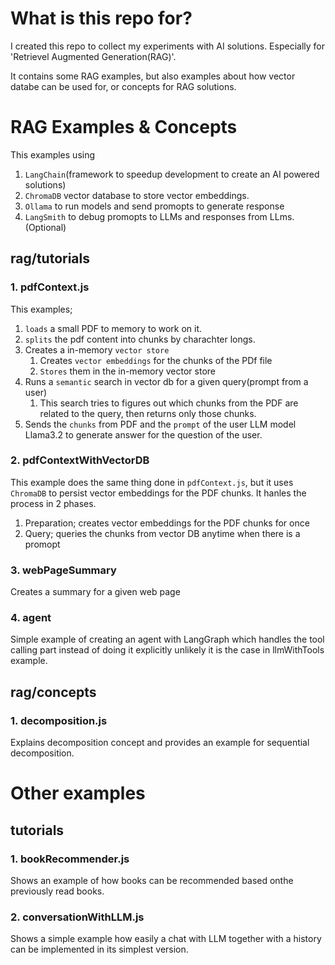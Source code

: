 # What is this repo for?

I created this repo to collect my experiments with AI solutions. Especially for 'Retrievel Augmented Generation(RAG)'.

It contains some RAG examples, but also examples about how vector databe can be used for, or concepts for RAG solutions.

# RAG Examples & Concepts

This examples using 

1. `LangChain`(framework to speedup development to create an AI powered solutions)
2. `ChromaDB` vector database to store vector embeddings.
3. `Ollama` to run models and send promopts to generate response
4. `LangSmith` to debug promopts to LLMs and responses from LLms. (Optional)


## rag/tutorials

### 1. pdfContext.js

This examples; 
1. `loads` a small PDF to memory to work on it. 
2. `splits` the pdf content into chunks by charachter longs. 
3. Creates a in-memory `vector store`
    1. Creates `vector embeddings` for the chunks of the PDf file
    2. `Stores` them in the in-memory vector store
4. Runs a `semantic` search in vector db for a given query(prompt from a user)
    1. This search tries to figures out which chunks from the PDF are related to the query, then returns only those chunks.
5. Sends the `chunks` from PDF and the `prompt` of the user LLM model Llama3.2 to generate answer for the question of the user.


### 2. pdfContextWithVectorDB

This example does the same thing done in `pdfContext.js`, but it uses `ChromaDB` to persist vector embeddings for the PDF chunks. It hanles the process in 2 phases.

1. Preparation; creates vector embeddings for the PDF chunks for once
2. Query; queries the chunks from vector DB anytime when there is a promopt


### 3. webPageSummary

Creates a summary for a given web page

### 4. agent

Simple example of creating an agent with LangGraph which handles the tool calling part instead of doing it explicitly unlikely it is the case in llmWithTools example.


## rag/concepts

### 1. decomposition.js

Explains decomposition concept and provides an example for sequential decomposition.


# Other examples

## tutorials

### 1. bookRecommender.js

Shows an example of how books can be recommended based onthe previously read books.


### 2. conversationWithLLM.js

Shows a simple example how easily a chat with LLM together with a history can be implemented in its simplest version.